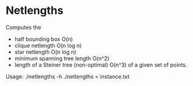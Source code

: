 # Netlengths

Computes the 
- half bounding box O(n)
- clique netlength O(n log n)
- star netlength O(n log n)
- minimum spanning tree length O(n^2)
- length of a Steiner tree (non-optimal) O(n^3)
of a given set of points.

Usage: ./netlengths -h
        ./netlengths < instance.txt